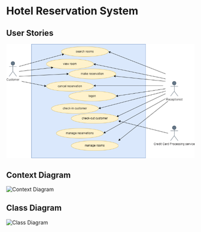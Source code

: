 # Hotel Reservation System

## User Stories
![User Stories](use-case-diagram.png)

## Context Diagram
![Context Diagram](Context-diagram.png)

## Class Diagram
![Class Diagram](Class-diagram.png)